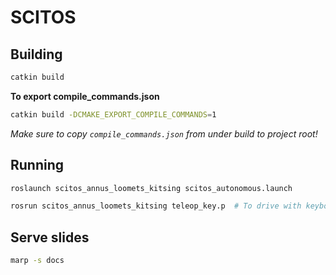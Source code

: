 # SCITOS

## Building
```bash
catkin build
```

**To export compile_commands.json**
```bash
catkin build -DCMAKE_EXPORT_COMPILE_COMMANDS=1
```
_Make sure to copy `compile_commands.json` from under build to project root!_

## Running
```bash
roslaunch scitos_annus_loomets_kitsing scitos_autonomous.launch

rosrun scitos_annus_loomets_kitsing teleop_key.p  # To drive with keyboard
```

## Serve slides
```bash
marp -s docs
```
